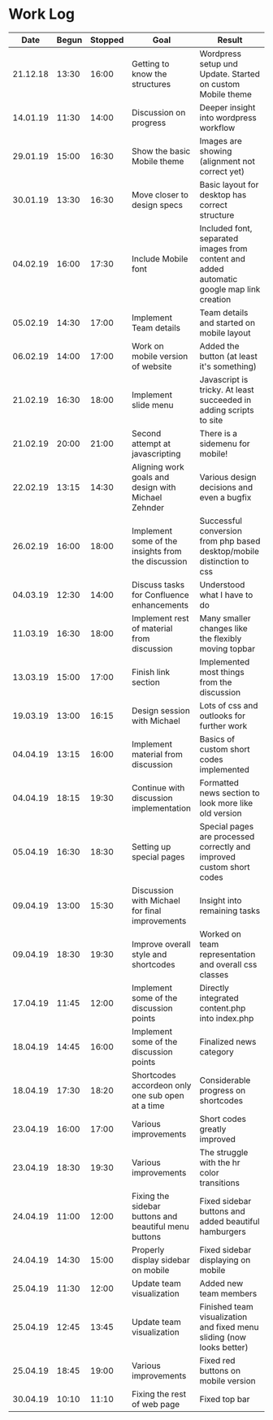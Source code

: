 # Work Log

Date | Begun | Stopped | Goal | Result
------|------------|-----------|------|---------
21.12.18 | 13:30 | 16:00 | Getting to know the structures | Wordpress setup und Update. Started on custom Mobile theme
14.01.19 | 11:30 | 14:00 | Discussion on progress | Deeper insight into wordpress workflow
29.01.19 | 15:00 | 16:30 | Show the basic Mobile theme | Images are showing (alignment not correct yet)
30.01.19 | 13:30 | 16:30 | Move closer to design specs | Basic layout for desktop has correct structure
04.02.19 | 16:00 | 17:30 | Include Mobile font | Included font, separated images from content and added automatic google map link creation
05.02.19 | 14:30 | 17:00 | Implement Team details | Team details and started on mobile layout
06.02.19 | 14:00 | 17:00 | Work on mobile version of website | Added the button (at least it's something)
21.02.19 | 16:30 | 18:00 | Implement slide menu | Javascript is tricky. At least succeeded in adding scripts to site
21.02.19 | 20:00 | 21:00 | Second attempt at javascripting | There is a sidemenu for mobile!
22.02.19 | 13:15 | 14:30 | Aligning work goals and design with Michael Zehnder | Various design decisions and even a bugfix
26.02.19 | 16:00 | 18:00 | Implement some of the insights from the discussion | Successful conversion from php based desktop/mobile distinction to css
04.03.19 | 12:30 | 14:00 | Discuss tasks for Confluence enhancements | Understood what I have to do
11.03.19 | 16:30 | 18:00 | Implement rest of material from discussion | Many smaller changes like the flexibly moving topbar
13.03.19 | 15:00 | 17:00 | Finish link section | Implemented most things from the discussion
19.03.19 | 13:00 | 16:15 | Design session with Michael | Lots of css and outlooks for further work
04.04.19 | 13:15 | 16:00 | Implement material from discussion | Basics of custom short codes implemented
04.04.19 | 18:15 | 19:30 | Continue with discussion implementation | Formatted news section to look more like old version
05.04.19 | 16:30 | 18:30 | Setting up special pages | Special pages are processed correctly and improved custom short codes
09.04.19 | 13:00 | 15:30 | Discussion with Michael for final improvements | Insight into remaining tasks
09.04.19 | 18:30 | 19:30 | Improve overall style and shortcodes | Worked on team representation and overall css classes
17.04.19 | 11:45 | 12:00 | Implement some of the discussion points | Directly integrated content.php into index.php
18.04.19 | 14:45 | 16:00 | Implement some of the discussion points | Finalized news category
18.04.19 | 17:30 | 18:20 | Shortcodes accordeon only one sub open at a time | Considerable progress on shortcodes
23.04.19 | 16:00 | 17:00 | Various improvements | Short codes greatly improved
23.04.19 | 18:30 | 19:30 | Various improvements | The struggle with the hr color transitions
24.04.19 | 11:00 | 12:00 | Fixing the sidebar buttons and beautiful menu buttons | Fixed sidebar buttons and added beautiful hamburgers
24.04.19 | 14:30 | 15:00 | Properly display sidebar on mobile | Fixed sidebar displaying on mobile
25.04.19 | 11:30 | 12:00 | Update team visualization | Added new team members
25.04.19 | 12:45 | 13:45 | Update team visualization | Finished team visualization and fixed menu sliding (now looks better)
25.04.19 | 18:45 | 19:00 | Various improvements | Fixed red buttons on mobile version
30.04.19 | 10:10 | 11:10 | Fixing the rest of web page | Fixed top bar